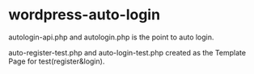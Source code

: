 # wordpress-auto-login

autologin-api.php and autologin.php is the point to auto login.

auto-register-test.php and auto-login-test.php created as the Template Page for test(register&login).
